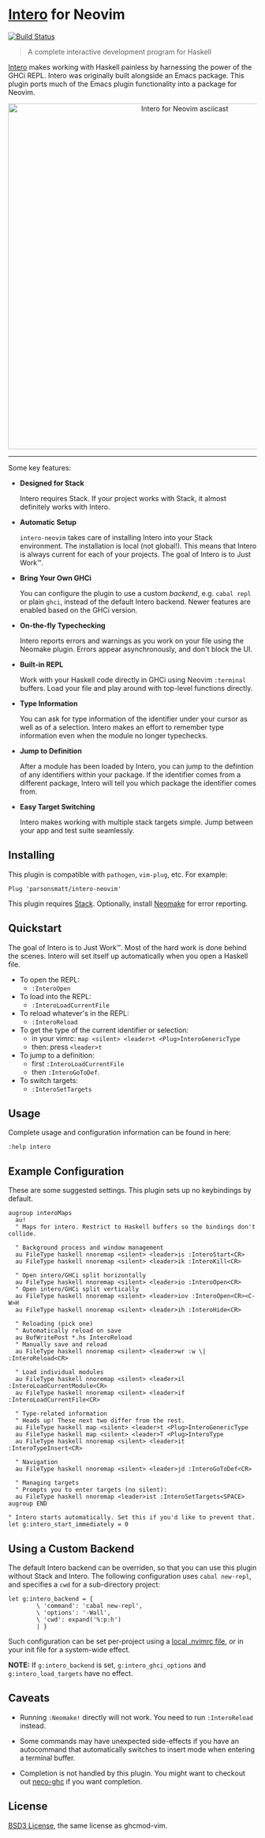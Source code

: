 # [Intero][] for Neovim

[![Build Status](https://travis-ci.org/parsonsmatt/intero-neovim.svg?branch=master)](https://travis-ci.org/parsonsmatt/intero-neovim)

> A complete interactive development program for Haskell

[Intero][] makes working with Haskell painless by harnessing the power of
the GHCi REPL. Intero was originally built alongside an Emacs package. This
plugin ports much of the Emacs plugin functionality into a package for Neovim.

<p align="center">
  <a href="https://asciinema.org/a/128416">
    <img
      width="700px"
      alt="Intero for Neovim asciicast"
      src="https://asciinema.org/a/128416.png">
  </a>
</p>

- - -

Some key features:

- **Designed for Stack**

  Intero requires Stack. If your project works with Stack, it almost definitely
  works with Intero.

- **Automatic Setup**

  `intero-neovim` takes care of installing Intero into your Stack environment.
  The installation is local (not global!). This means that Intero is always
  current for each of your projects. The goal of Intero is to Just Work™.

- **Bring Your Own GHCi**

  You can configure the plugin to use a custom *backend*, e.g. `cabal repl` or
  plain `ghci`, instead of the default Intero backend. Newer features are
  enabled based on the GHCi version.

- **On-the-fly Typechecking**

  Intero reports errors and warnings as you work on your file using the Neomake
  plugin. Errors appear asynchronously, and don't block the UI.

- **Built-in REPL**

  Work with your Haskell code directly in GHCi using Neovim `:terminal` buffers.
  Load your file and play around with top-level functions directly.

- **Type Information**

  You can ask for type information of the identifier under your cursor as well
  as of a selection. Intero makes an effort to remember type information even
  when the module no longer typechecks.

- **Jump to Definition**

  After a module has been loaded by Intero, you can jump to the defintion of any
  identifiers within your package. If the identifier comes from a different
  package, Intero will tell you which package the identifier comes from.

- **Easy Target Switching**

  Intero makes working with multiple stack targets simple. Jump between your app
  and test suite seamlessly.


## Installing

This plugin is compatible with `pathogen`, `vim-plug`, etc. For example:

```viml
Plug 'parsonsmatt/intero-neovim'
```

This plugin requires [Stack][]. Optionally, install [Neomake][] for error
reporting.


## Quickstart

The goal of Intero is to Just Work™. Most of the hard work is done behind the
scenes. Intero will set itself up automatically when you open a Haskell file.

- To open the REPL:
  - `:InteroOpen`
- To load into the REPL:
  - `:InteroLoadCurrentFile`
- To reload whatever's in the REPL:
  - `:InteroReload`
- To get the type of the current identifier or selection:
  - in your vimrc: `map <silent> <leader>t <Plug>InteroGenericType`
  - then: press `<leader>t`
- To jump to a definition:
  - first `:InteroLoadCurrentFile`
  - then `:InteroGoToDef`.
- To switch targets:
  - `:InteroSetTargets`


## Usage

Complete usage and configuration information can be found in here:

```vim
:help intero
```

## Example Configuration

These are some suggested settings. This plugin sets up no keybindings by
default.

```vim
augroup interoMaps
  au!
  " Maps for intero. Restrict to Haskell buffers so the bindings don't collide.

  " Background process and window management
  au FileType haskell nnoremap <silent> <leader>is :InteroStart<CR>
  au FileType haskell nnoremap <silent> <leader>ik :InteroKill<CR>

  " Open intero/GHCi split horizontally
  au FileType haskell nnoremap <silent> <leader>io :InteroOpen<CR>
  " Open intero/GHCi split vertically
  au FileType haskell nnoremap <silent> <leader>iov :InteroOpen<CR><C-W>H
  au FileType haskell nnoremap <silent> <leader>ih :InteroHide<CR>

  " Reloading (pick one)
  " Automatically reload on save
  au BufWritePost *.hs InteroReload
  " Manually save and reload
  au FileType haskell nnoremap <silent> <leader>wr :w \| :InteroReload<CR>

  " Load individual modules
  au FileType haskell nnoremap <silent> <leader>il :InteroLoadCurrentModule<CR>
  au FileType haskell nnoremap <silent> <leader>if :InteroLoadCurrentFile<CR>

  " Type-related information
  " Heads up! These next two differ from the rest.
  au FileType haskell map <silent> <leader>t <Plug>InteroGenericType
  au FileType haskell map <silent> <leader>T <Plug>InteroType
  au FileType haskell nnoremap <silent> <leader>it :InteroTypeInsert<CR>

  " Navigation
  au FileType haskell nnoremap <silent> <leader>jd :InteroGoToDef<CR>

  " Managing targets
  " Prompts you to enter targets (no silent):
  au FileType haskell nnoremap <leader>ist :InteroSetTargets<SPACE>
augroup END

" Intero starts automatically. Set this if you'd like to prevent that.
let g:intero_start_immediately = 0
```

## Using a Custom Backend

The default Intero backend can be overriden, so that you can use this plugin
without Stack and Intero. The following configuration uses `cabal new-repl`,
and specifies a `cwd` for a sub-directory project:

``` vim
let g:intero_backend = {
        \ 'command': 'cabal new-repl',
        \ 'options': '-Wall',
        \ 'cwd': expand('%:p:h')
        | }
```

Such configuration can be set per-project using a [local .nvimrc
file](https://andrew.stwrt.ca/posts/project-specific-vimrc/), or in your init
file for a system-wide effect.

**NOTE:** If `g:intero_backend` is set, `g:intero_ghci_options` and
`g:intero_load_targets` have no effect.

## Caveats

- Running `:Neomake!` directly will not work. You need to run `:InteroReload`
  instead.

- Some commands may have unexpected side-effects if you have an autocommand
  that automatically switches to insert mode when entering a terminal buffer.

- Completion is not handled by this plugin. You might want to checkout out
  [neco-ghc][] if you want completion.


## License

[BSD3 License](http://www.opensource.org/licenses/BSD-3-Clause), the same
license as ghcmod-vim.


[Intero]: https://commercialhaskell.github.io/intero/
[Stack]: https://haskellstack.org/
[Neomake]: https://github.com/neomake/neomake
[neco-ghc]: https://github.com/eagletmt/neco-ghc
